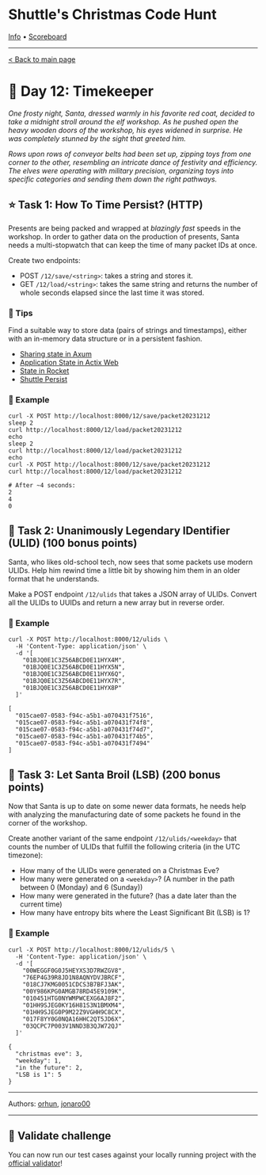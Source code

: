 Shuttle's Christmas Code Hunt
=============================

[Info](https://www.shuttle.rs/cch) • [Scoreboard](https://www.shuttle.rs/cch#scoreboard)

* * *

[< Back to main page](/cch)

🎄 Day 12: Timekeeper
=====================

_One frosty night, Santa, dressed warmly in his favorite red coat, decided to take a midnight stroll around the elf workshop. As he pushed open the heavy wooden doors of the workshop, his eyes widened in surprise. He was completely stunned by the sight that greeted him._

_Rows upon rows of conveyor belts had been set up, zipping toys from one corner to the other, resembling an intricate dance of festivity and efficiency. The elves were operating with military precision, organizing toys into specific categories and sending them down the right pathways._

⭐ Task 1: How To Time Persist? (HTTP)
-------------------------------------

Presents are being packed and wrapped at _blazingly fast_ speeds in the workshop. In order to gather data on the production of presents, Santa needs a multi-stopwatch that can keep the time of many packet IDs at once.

Create two endpoints:

* POST `/12/save/<string>`: takes a string and stores it.
* GET `/12/load/<string>`: takes the same string and returns the number of whole seconds elapsed since the last time it was stored.

### 🔔 Tips

Find a suitable way to store data (pairs of strings and timestamps), either with an in-memory data structure or in a persistent fashion.

* [Sharing state in Axum](https://docs.rs/axum/latest/axum/#sharing-state-with-handlers)
* [Application State in Actix Web](https://actix.rs/docs/application#state)
* [State in Rocket](https://rocket.rs/v0.5/guide/state/)
* [Shuttle Persist](https://docs.shuttle.rs/resources/shuttle-persist)

### 💠 Example

    curl -X POST http://localhost:8000/12/save/packet20231212
    sleep 2
    curl http://localhost:8000/12/load/packet20231212
    echo
    sleep 2
    curl http://localhost:8000/12/load/packet20231212
    echo
    curl -X POST http://localhost:8000/12/save/packet20231212
    curl http://localhost:8000/12/load/packet20231212
    
    # After ~4 seconds:
    2
    4
    0

🎁 Task 2: Unanimously Legendary IDentifier (ULID) (100 bonus points)
---------------------------------------------------------------------

Santa, who likes old-school tech, now sees that some packets use modern ULIDs. Help him rewind time a little bit by showing him them in an older format that he understands.

Make a POST endpoint `/12/ulids` that takes a JSON array of ULIDs. Convert all the ULIDs to UUIDs and return a new array but in reverse order.

### 💠 Example

    curl -X POST http://localhost:8000/12/ulids \
      -H 'Content-Type: application/json' \
      -d '[
        "01BJQ0E1C3Z56ABCD0E11HYX4M",
        "01BJQ0E1C3Z56ABCD0E11HYX5N",
        "01BJQ0E1C3Z56ABCD0E11HYX6Q",
        "01BJQ0E1C3Z56ABCD0E11HYX7R",
        "01BJQ0E1C3Z56ABCD0E11HYX8P"
      ]'
    
    [
      "015cae07-0583-f94c-a5b1-a070431f7516",
      "015cae07-0583-f94c-a5b1-a070431f74f8",
      "015cae07-0583-f94c-a5b1-a070431f74d7",
      "015cae07-0583-f94c-a5b1-a070431f74b5",
      "015cae07-0583-f94c-a5b1-a070431f7494"
    ]

🎁 Task 3: Let Santa Broil (LSB) (200 bonus points)
---------------------------------------------------

Now that Santa is up to date on some newer data formats, he needs help with analyzing the manufacturing date of some packets he found in the corner of the workshop.

Create another variant of the same endpoint `/12/ulids/<weekday>` that counts the number of ULIDs that fulfill the following criteria (in the UTC timezone):

* How many of the ULIDs were generated on a Christmas Eve?
* How many were generated on a `<weekday>`? (A number in the path between 0 (Monday) and 6 (Sunday))
* How many were generated in the future? (has a date later than the current time)
* How many have entropy bits where the Least Significant Bit (LSB) is 1?

### 💠 Example

    curl -X POST http://localhost:8000/12/ulids/5 \
      -H 'Content-Type: application/json' \
      -d '[
        "00WEGGF0G0J5HEYXS3D7RWZGV8",
        "76EP4G39R8JD1N8AQNYDVJBRCF",
        "018CJ7KMG0051CDCS3B7BFJ3AK",
        "00Y986KPG0AMGB78RD45E9109K",
        "010451HTG0NYWMPWCEXG6AJ8F2",
        "01HH9SJEG0KY16H81S3N1BMXM4",
        "01HH9SJEG0P9M22Z9VGHH9C8CX",
        "017F8YY0G0NQA16HHC2QT5JD6X",
        "03QCPC7P003V1NND3B3QJW72QJ"
      ]'
    
    {
      "christmas eve": 3,
      "weekday": 1,
      "in the future": 2,
      "LSB is 1": 5
    }

* * *

Authors: [orhun](https://github.com/orhun), [jonaro00](https://github.com/jonaro00)

* * *

📗 Validate challenge
---------------------

You can now run our test cases against your locally running project with the [official validator](https://crates.io/crates/cch23-validator)!
